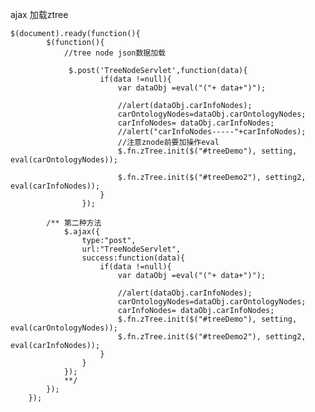 ajax 加载ztree

	$(document).ready(function(){	
			$(function(){
				//tree node json数据加载	
	
				 $.post('TreeNodeServlet',function(data){
						if(data !=null){
							var dataObj =eval("("+ data+")");
			
							//alert(dataObj.carInfoNodes);	
							carOntologyNodes=dataObj.carOntologyNodes;
							carInfoNodes= dataObj.carInfoNodes;
							//alert("carInfoNodes-----"+carInfoNodes);
							//注意znode前要加操作eval
							$.fn.zTree.init($("#treeDemo"), setting, eval(carOntologyNodes));
				
							$.fn.zTree.init($("#treeDemo2"), setting2, eval(carInfoNodes));	
						}
					});	

			/**	第二种方法
				$.ajax({
					type:"post",
					url:"TreeNodeServlet",
					success:function(data){
						if(data !=null){
							var dataObj =eval("("+ data+")");
			
							//alert(dataObj.carInfoNodes);	
							carOntologyNodes=dataObj.carOntologyNodes;
							carInfoNodes= dataObj.carInfoNodes;
							$.fn.zTree.init($("#treeDemo"), setting, eval(carOntologyNodes));
							$.fn.zTree.init($("#treeDemo2"), setting2, eval(carInfoNodes));	
						}
					}
				});
				**/
			});	
		});